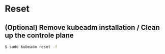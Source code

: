 # Reset

## (Optional) Remove kubeadm installation / Clean up the controle plane

```bash
$ sudo kubeadm reset -f
```
